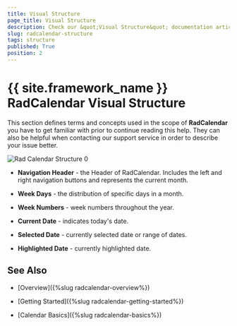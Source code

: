 ```yaml
---
title: Visual Structure
page_title: Visual Structure
description: Check our &quot;Visual Structure&quot; documentation article for the RadCalendar {{ site.framework_name }} control.
slug: radcalendar-structure
tags: structure
published: True
position: 2
---
```


# {{ site.framework_name }} RadCalendar Visual Structure

This section defines terms and concepts used in the scope of __RadCalendar__ you have to get familiar with prior to continue reading this help. They can also be helpful when contacting our support service in order to describe your issue better. 

![Rad Calendar Structure 0](images/RadCalendar_Structure_0.png)

* __Navigation Header__ - the Header of RadCalendar. Includes the left and right navigation buttons and represents the current month.

* __Week Days__ - the distribution of specific days in a month.

* __Week Numbers__ - week numbers throughout the year.

* __Current Date__ - indicates today's date.

* __Selected Date__ - currently selected date or range of dates.

* __Highlighted Date__ - currently highlighted date.

## See Also

* [Overview]({%slug radcalendar-overview%})
 
* [Getting Started]({%slug radcalendar-getting-started%})

* [Calendar Basics]({%slug radcalendar-basics%})
